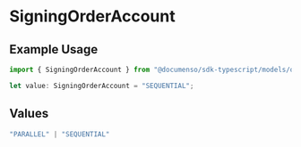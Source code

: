 # SigningOrderAccount

## Example Usage

```typescript
import { SigningOrderAccount } from "@documenso/sdk-typescript/models/operations";

let value: SigningOrderAccount = "SEQUENTIAL";
```

## Values

```typescript
"PARALLEL" | "SEQUENTIAL"
```